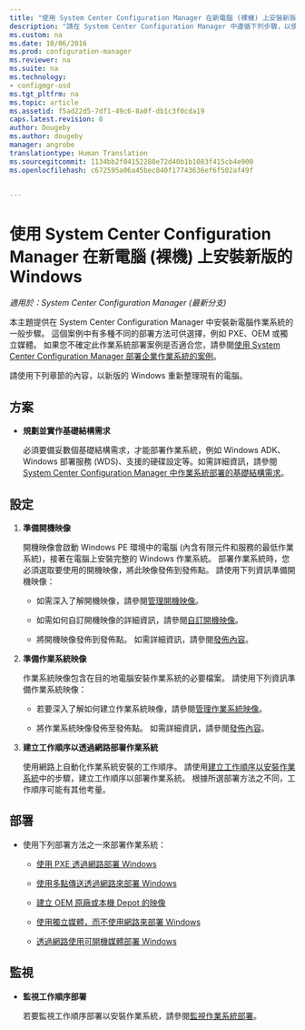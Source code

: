 ```yaml
---
title: "使用 System Center Configuration Manager 在新電腦 (裸機) 上安裝新版的 Windows"
description: "請在 System Center Configuration Manager 中遵循下列步驟，以使用 PXE、OEM 或獨立媒體，在新電腦上安裝作業系統。"
ms.custom: na
ms.date: 10/06/2016
ms.prod: configuration-manager
ms.reviewer: na
ms.suite: na
ms.technology:
- configmgr-osd
ms.tgt_pltfrm: na
ms.topic: article
ms.assetid: f5ad22d5-7df1-49c6-8a0f-db1c3f0cda19
caps.latest.revision: 8
author: Dougeby
ms.author: dougeby
manager: angrobe
translationtype: Human Translation
ms.sourcegitcommit: 1134bb2f04152288e72d40b1b1083f415cb4e900
ms.openlocfilehash: c672595a06a45bec840f17743636ef6f502af49f


---
```

# <a name="install-a-new-version-of-windows-on-a-new-computer-bare-metal-with-system-center-configuration-manager"></a>使用 System Center Configuration Manager 在新電腦 (裸機) 上安裝新版的 Windows

*適用於：System Center Configuration Manager (最新分支)*

本主題提供在 System Center Configuration Manager 中安裝新電腦作業系統的一般步驟。 這個案例中有多種不同的部署方法可供選擇，例如 PXE、OEM 或獨立媒體。 如果您不確定此作業系統部署案例是否適合您，請參閱[使用 System Center Configuration Manager 部署企業作業系統的案例](scenarios-to-deploy-enterprise-operating-systems.md)。  

 請使用下列章節的內容，以新版的 Windows 重新整理現有的電腦。  

##  <a name="a-namebkmkplana-plan"></a><a name="BKMK_Plan"></a> 方案  

-   **規劃並實作基礎結構需求**  

     必須要備妥數個基礎結構需求，才能部署作業系統，例如 Windows ADK、Windows 部署服務 (WDS)、支援的硬碟設定等。如需詳細資訊，請參閱 [System Center Configuration Manager 中作業系統部署的基礎結構需求](../plan-design/infrastructure-requirements-for-operating-system-deployment.md)。  

##  <a name="a-namebkmkconfigurea-configure"></a><a name="BKMK_Configure"></a> 設定  

1.  **準備開機映像**  

     開機映像會啟動 Windows PE 環境中的電腦 (內含有限元件和服務的最低作業系統)，接著在電腦上安裝完整的 Windows 作業系統。   部署作業系統時，您必須選取要使用的開機映像，將此映像發佈到發佈點。 請使用下列資訊準備開機映像：  

    -   如需深入了解開機映像，請參閱[管理開機映像](../get-started/manage-boot-images.md)。  

    -   如需如何自訂開機映像的詳細資訊，請參閱[自訂開機映像](../get-started/customize-boot-images.md)。  

    -   將開機映像發佈到發佈點。 如需詳細資訊，請參閱[發佈內容](../../core/servers/deploy/configure/deploy-and-manage-content.md#a-namebkmkdistributea-distribute-content)。  

2.  **準備作業系統映像**  

     作業系統映像包含在目的地電腦安裝作業系統的必要檔案。 請使用下列資訊準備作業系統映像：  

    -   若要深入了解如何建立作業系統映像，請參閱[管理作業系統映像](../get-started/manage-operating-system-images.md)。

    -   將作業系統映像發佈至發佈點。 如需詳細資訊，請參閱[發佈內容](../../core/servers/deploy/configure/deploy-and-manage-content.md#a-namebkmkdistributea-distribute-content)。

3.  **建立工作順序以透過網路部署作業系統**  

     使用網路上自動化作業系統安裝的工作順序。 請使用[建立工作順序以安裝作業系統](create-a-task-sequence-to-install-an-operating-system.md)中的步驟，建立工作順序以部署作業系統。 根據所選部署方法之不同，工作順序可能有其他考量。  

##  <a name="a-namebkmkdeploya-deploy"></a><a name="BKMK_Deploy"></a> 部署  

-   使用下列部署方法之一來部署作業系統：  

    -   [使用 PXE 透過網路部署 Windows](use-pxe-to-deploy-windows-over-the-network.md)  

    -   [使用多點傳送透過網路來部署 Windows](use-multicast-to-deploy-windows-over-the-network.md)  

    -   [建立 OEM 原廠或本機 Depot 的映像](create-an-image-for-an-oem-in-factory-or-a-local-depot.md)  

    -   [使用獨立媒體，而不使用網路來部署 Windows](use-stand-alone-media-to-deploy-windows-without-using-the-network.md)  

    -   [透過網路使用可開機媒體部署 Windows](use-bootable-media-to-deploy-windows-over-the-network.md)  

## <a name="monitor"></a>監視  

-   **監視工作順序部署**  

     若要監視工作順序部署以安裝作業系統，請參閱[監視作業系統部署](monitor-operating-system-deployments.md)。  



<!--HONumber=Nov16_HO1-->


